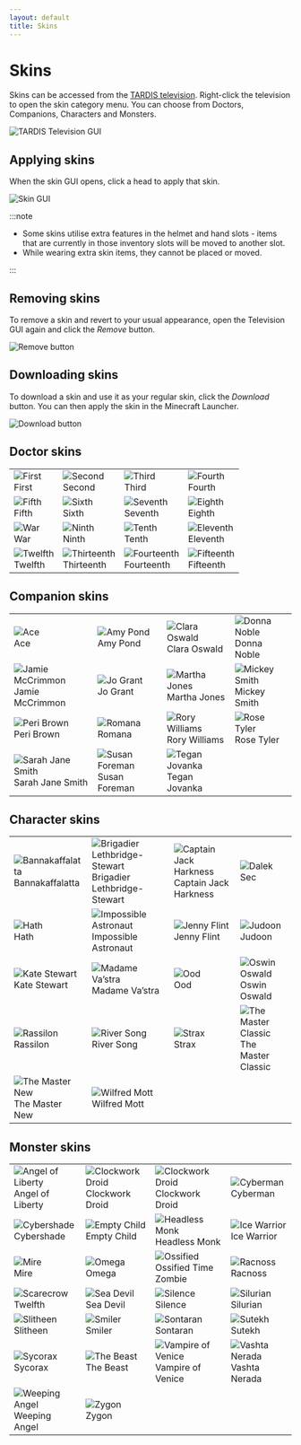 ```yaml
---
layout: default
title: Skins
---
```


# Skins

Skins can be accessed from the [TARDIS television](television). Right-click the television to open the skin category menu. You can choose from Doctors, Companions, Characters and Monsters.

![TARDIS Television GUI](/images/skins/tv_gui.jpg)

## Applying skins

When the skin GUI opens, click a head to apply that skin.

![Skin GUI](/images/skins/skin_gui.jpg)

:::note

- Some skins utilise extra features in the helmet and hand slots - items that are currently in those inventory slots will be moved to another slot.
- While wearing extra skin items, they cannot be placed or moved.

:::

## Removing skins

To remove a skin and revert to your usual appearance, open the Television GUI again and click the _Remove_ button.

![Remove button](/images/skins/remove.png)

## Downloading skins

To download a skin and use it as your regular skin, click the _Download_ button. You can then apply the skin in the Minecraft Launcher.

![Download button](/images/skins/download.png)

## Doctor skins

|     |     |     |     |
| --- | --- | --- | --- |
| ![First](/images/skins/1st.png)<br/>First | ![Second](/images/skins/2nd.png)<br/>Second | ![Third](/images/skins/3rd.png)<br/>Third | ![Fourth](/images/skins/4th.png)<br/>Fourth |
| ![Fifth](/images/skins/5th.png)<br/>Fifth | ![Sixth](/images/skins/6th.png)<br/>Sixth | ![Seventh](/images/skins/7th.png)<br/>Seventh | ![Eighth](/images/skins/8th.png)<br/>Eighth |
| ![War](/images/skins/war.png)<br/>War |  ![Ninth](/images/skins/9th.png)<br/>Ninth | ![Tenth](/images/skins/10th.png)<br/>Tenth | ![Eleventh](/images/skins/11th.png)<br/>Eleventh |
| ![Twelfth](/images/skins/12th.png)<br/>Twelfth | ![Thirteenth](/images/skins/13th.png)<br/>Thirteenth | ![Fourteenth](/images/skins/14th.png)<br/>Fourteenth | ![Fifteenth](/images/skins/15th.png)<br/>Fifteenth |

## Companion skins

|     |     |     |     |
| --- | --- | --- | --- |
| ![Ace](/images/skins/ace.png)<br/>Ace | ![Amy Pond](/images/skins/amy_pond.png)<br/>Amy Pond | ![Clara Oswald](/images/skins/clara_oswald.png)<br/>Clara Oswald | ![Donna Noble](/images/skins/donna_noble.png)<br/>Donna Noble |
| ![Jamie McCrimmon](/images/skins/jamie_mccrimmon.png)<br/>Jamie McCrimmon | ![Jo Grant](/images/skins/jo_grant.png)<br/>Jo Grant | ![Martha Jones](/images/skins/martha_jones.png)<br/>Martha Jones | ![Mickey Smith](/images/skins/mickey_smith.png)<br/>Mickey Smith |
| ![Peri Brown](/images/skins/peri_brown.png)<br/>Peri Brown |  ![Romana](/images/skins/romana.png)<br/>Romana | ![Rory Williams](/images/skins/rory_williams.png)<br/>Rory Williams | ![Rose Tyler](/images/skins/rose_tyler.png)<br/>Rose Tyler |
| ![Sarah Jane Smith](/images/skins/sarah_jane_smith.png)<br/>Sarah Jane Smith | ![Susan Foreman](/images/skins/susan_foreman.png)<br/>Susan Foreman | ![Tegan Jovanka](/images/skins/tegan_jovanka.png)<br/>Tegan Jovanka |  |

## Character skins

|     |     |     |     |
| --- | --- | --- | --- |
| ![Bannakaffalatta](/images/skins/bannakaffalatta.png)<br/>Bannakaffalatta | ![Brigadier Lethbridge-Stewart](/images/skins/brigadier_lethbridge_stewart.png)<br/>Brigadier Lethbridge-Stewart | ![Captain Jack Harkness](/images/skins/captain_jack_harkness.png)<br/>Captain Jack Harkness | ![Dalek Sec](/images/skins/dalek_sec.png) |
| ![Hath](/images/skins/hath.png)<br/>Hath | ![Impossible Astronaut](/images/skins/impossible_astronaut.png)<br/>Impossible Astronaut | ![Jenny Flint](/images/skins/jenny_flint.png)<br/>Jenny Flint | ![Judoon](/images/skins/judoon.png)<br/>Judoon |
| ![Kate Stewart](/images/skins/kate_stewart.png)<br/>Kate Stewart | ![Madame Va’stra](/images/skins/madame_vastra.png)<br/>Madame Va’stra |  ![Ood](/images/skins/ood.png)<br/>Ood | ![Oswin Oswald](/images/skins/oswin_oswald.png)<br/>Oswin Oswald |
| ![Rassilon](/images/skins/rassilon.png)<br/>Rassilon | ![River Song](/images/skins/river_song.png)<br/>River Song | ![Strax](/images/skins/strax.png)<br/>Strax | ![The Master Classic](/images/skins/the_master_classic.png)<br/>The Master Classic | 
| ![The Master New](/images/skins/the_master_new.png)<br/>The Master New | ![Wilfred Mott](/images/skins/wilfred_mott.png)<br/>Wilfred Mott |   |   |

## Monster skins

|     |     |     |     |
| --- | --- | --- | --- |
| ![Angel of Liberty](/images/skins/angel_of_liberty.png)<br/>Angel of Liberty | ![Clockwork Droid](/images/skins/clockwork_droid_male.png)<br/>Clockwork Droid | ![Clockwork Droid](/images/skins/clockwork_droid_female.png)<br/>Clockwork Droid | ![Cyberman](/images/skins/cyberman.png)<br/>Cyberman |
| ![Cybershade](/images/skins/cybershade.png)<br/>Cybershade | ![Empty Child](/images/skins/empty_child.png)<br/>Empty Child | ![Headless Monk](/images/skins/headless_monk.png)<br/>Headless Monk | ![Ice Warrior](/images/skins/ice_warrior.png)<br/>Ice Warrior |
| ![Mire](/images/skins/mire.png)<br/>Mire |  ![Omega](/images/skins/omega.png)<br/>Omega | ![Ossified](/images/skins/ossified.png)<br/>Ossified Time Zombie | ![Racnoss](/images/skins/racnoss.png)<br/>Racnoss |
| ![Scarecrow](/images/skins/scarecrow.png)<br/>Twelfth | ![Sea Devil](/images/skins/sea_devil.png)<br/>Sea Devil | ![Silence](/images/skins/silence.png)<br/>Silence | ![Silurian](/images/skins/silurian.png)<br/>Silurian |
| ![Slitheen](/images/skins/slitheen.png)<br/>Slitheen | ![Smiler](/images/skins/smiler.png)<br/>Smiler | ![Sontaran](/images/skins/sontaran.png)<br/>Sontaran | ![Sutekh](/images/skins/sutekh.png)<br/>Sutekh |
| ![Sycorax](/images/skins/sycorax.png)<br/>Sycorax | ![The Beast](/images/skins/the_beast.png)<br/>The Beast | ![Vampire of Venice](/images/skins/vampire_of_venice.png)<br/>Vampire of Venice | ![Vashta Nerada](/images/skins/vashta_nerada.png)<br/>Vashta Nerada |
| ![Weeping Angel](/images/skins/weeping_angel.png)<br/>Weeping Angel | ![Zygon](/images/skins/zygon.png)<br/>Zygon |   |   |

